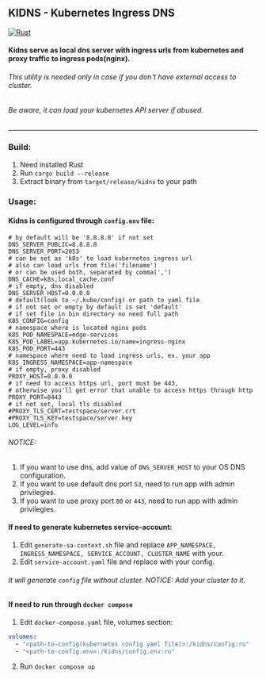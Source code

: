 ## KIDNS - Kubernetes Ingress DNS
[![Rust](https://github.com/vitdevelop/kidns/actions/workflows/rust.yml/badge.svg?branch=master)](https://github.com/vitdevelop/kidns/actions/workflows/rust.yml)

#### Kidns serve as local dns server with ingress urls from kubernetes and proxy traffic to ingress pods(nginx).

###### This utility is needed only in case if you don't have external access to cluster.
###### Be aware, it can load your kubernetes API server if abused.

---
### Build:

1) Need installed Rust
2) Run `cargo build --release`
3) Extract binary from `target/release/kidns` to your path

### Usage:
#### Kidns is configured through `config.env` file:

```dotenv
# by default will be '8.8.8.8' if not set
DNS_SERVER_PUBLIC=8.8.8.8
DNS_SERVER_PORT=2053
# can be set as 'k8s' to load kubernetes ingress url
# also can load urls from file('filename')
# or can be used both, separated by comma(',')
DNS_CACHE=k8s,local_cache.conf
# if empty, dns disabled
DNS_SERVER_HOST=0.0.0.0
# default(look to ~/.kube/config) or path to yaml file
# if not set or empty by default is set 'default'
# if set file in bin directory no need full path
K8S_CONFIG=config
# namespace where is located nginx pods
K8S_POD_NAMESPACE=edge-services
K8S_POD_LABEL=app.kubernetes.io/name=ingress-nginx
K8S_POD_PORT=443
# namespace where need to load ingress urls, ex. your app
K8S_INGRESS_NAMESPACE=app-namespace
# if empty, proxy disabled
PROXY_HOST=0.0.0.0
# if need to access https url, port must be 443,
# otherwise you'll get error that unable to access https through http
PROXY_PORT=8443
# if not set, local tls disabled
#PROXY_TLS_CERT=testspace/server.crt
#PROXY_TLS_KEY=testspace/server.key
LOG_LEVEL=info
```
###### NOTICE:
1) If you want to use dns, add value of `DNS_SERVER_HOST` to your OS DNS configuration.
2) If you want to use default dns port `53`, need to run app with admin privilegies.
3) If you want to use proxy port `80` or `443`, need to run app with admin privilegies.

#### If need to generate kubernetes service-account:
1) Edit `generate-sa-context.sh` file and replace `APP_NAMESPACE, INGRESS_NAMESPACE, SERVICE_ACCOUNT, CLUSTER_NAME` with your.
2) Edit `service-account.yaml` file and replace with your config.

###### It will generate `config` file without cluster. NOTICE: Add your cluster to it.

#### If need to run through `docker compose`
1) Edit `docker-compose.yaml` file, volumes section:
```yaml
volumes:
  - "<path-to-config(kubernetes config yaml file)>:/kidns/config:ro"
  - "<path-to-config.env>:/kidns/config.env:ro"
```
2) Run `docker compose up`